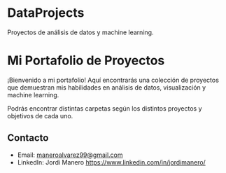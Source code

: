 # DataProjects
Proyectos de análisis de datos y machine learning.
# Mi Portafolio de Proyectos

¡Bienvenido a mi portafolio! Aquí encontrarás una colección de proyectos que demuestran mis habilidades en análisis de datos, visualización y machine learning.

Podrás encontrar distintas carpetas según los distintos proyectos y objetivos de cada uno.

## Contacto
- Email: maneroalvarez99@gmail.com
- LinkedIn: Jordi Manero https://www.linkedin.com/in/jordimanero/ 

